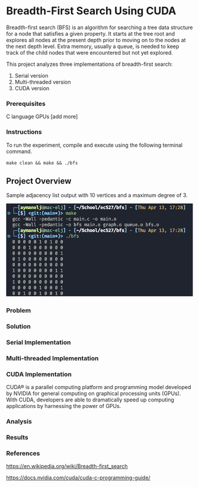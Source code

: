 # Breadth-First Search Using CUDA

Breadth-first search (BFS) is an algorithm for searching a tree data structure for a node that satisfies a given property. It starts at the tree root and explores all nodes at the present depth prior to moving on to the nodes at the next depth level. Extra memory, usually a queue, is needed to keep track of the child nodes that were encountered but not yet explored.

This project analyzes three implementations of breadth-first search:

1. Serial version
2. Multi-threaded version
3. CUDA version

### Prerequisites

C language
GPUs
[add more]

### Instructions

To run the experiment, compile and execute using the following terminal command.

```
make clean && make && ./bfs
```


## Project Overview

Sample adjacency list output with 10 vertices and a maximum degree of 3.

![Adjacency List](img/adj_list.png)

### Problem


### Solution


### Serial Implementation


### Multi-threaded Implementation


### CUDA Implementation

CUDA® is a parallel computing platform and programming model developed by NVIDIA for general computing on graphical processing units (GPUs). With CUDA, developers are able to dramatically speed up computing applications by harnessing the power of GPUs.


### Analysis


### Results



### References

https://en.wikipedia.org/wiki/Breadth-first_search

https://docs.nvidia.com/cuda/cuda-c-programming-guide/

